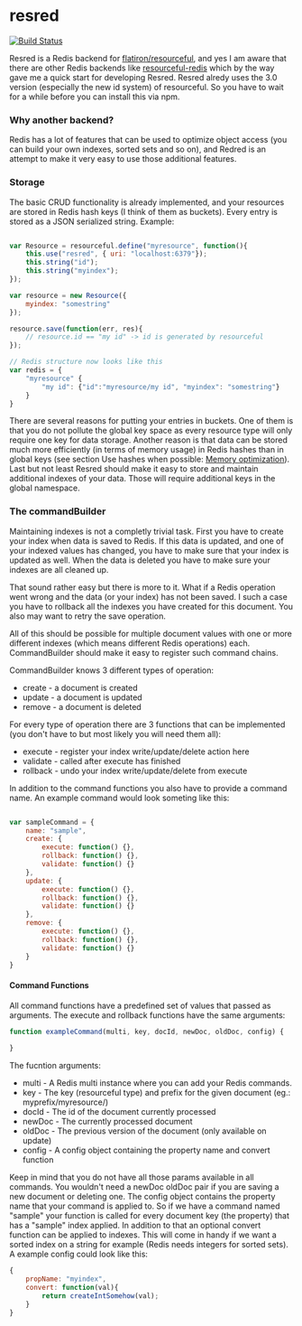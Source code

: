 resred
==========
[![Build Status](https://secure.travis-ci.org/tompro/resred.png)](http://travis-ci.org/tompro/resred)

Resred is a Redis backend for [flatiron/resourceful](https://github.com/flatiron/resourceful), and yes I am aware that there are other Redis backends like [resourceful-redis](https://github.com/particlebanana/resourceful-redis) which by the way gave me a quick start for developing Resred. Resred alredy uses the 3.0 version (especially the new id system) of resourceful. So you have to wait for a while before you can install this via npm.

### Why another backend?
Redis has a lot of features that can be used to optimize object access (you can build your own indexes, sorted sets and so on), and Redred is an attempt to make it very easy to use those additional features.

### Storage
The basic CRUD functionality is already implemented, and your resources are stored in Redis hash keys (I think of them as buckets). Every entry is stored as a JSON serialized string. Example:

```javascript

var Resource = resourceful.define("myresource", function(){
	this.use("resred", { uri: "localhost:6379"});
	this.string("id");
	this.string("myindex");
});

var resource = new Resource({
	myindex: "somestring"
});

resource.save(function(err, res){
	// resource.id == "my id" -> id is generated by resourceful
});

// Redis structure now looks like this
var redis = {
	"myresource" {
		"my id": {"id":"myresource/my id", "myindex": "somestring"}
	}
}

```
There are several reasons for putting your entries in buckets. One of them is that you do not pollute the global key space as every resource type will only require one key for data storage. Another reason is that data can be stored much more efficiently (in terms of memory usage) in Redis hashes than in global keys (see section Use hashes when possible: [Memory optimization](http://redis.io/topics/memory-optimization)). Last but not least Resred should make it easy to store and maintain additional indexes of your data. Those will require additional keys in the global namespace.

### The commandBuilder
Maintaining indexes is not a completly trivial task. First you have to create your index when data is saved to Redis. If this data is updated, and one of your indexed values has changed, you have to make sure that your index is updated as well. When the data is deleted you have to make sure your indexes are all cleaned up.

That sound rather easy but there is more to it. What if a Redis operation went wrong and the data (or your index) has not been saved. I such a case you have to rollback all the indexes you have created for this document. You also may want to retry the save operation. 

All of this should be possible for multiple document values with one or more different indexes (which means different Redis operations) each. CommandBuilder should make it easy to register such command chains.

CommandBuilder knows 3 different types of operation:

 * create - a document is created
 * update - a document is updated
 * remove - a document is deleted

For every type of operation there are 3 functions that can be implemented (you don't have to but most likely you will need them all):

 * execute - register your index write/update/delete action here
 * validate - called after execute has finished
 * rollback - undo your index write/update/delete from execute

In addition to the command functions you also have to provide a command name. An example command would look someting like this:

```javascript

var sampleCommand = {
	name: "sample",
	create: {
		execute: function() {},
		rollback: function() {},
		validate: function() {}
	},
	update: {
		execute: function() {},
		rollback: function() {},
		validate: function() {}
	},
	remove: {
		execute: function() {},
		rollback: function() {},
		validate: function() {}
	}
}

```

#### Command Functions

All command functions have a predefined set of values that passed as arguments. The execute and rollback functions have the same arguments:

```javascript
function exampleCommand(multi, key, docId, newDoc, oldDoc, config) {
	
}
```
The fucntion arguments:
 * multi - A Redis multi instance where you can add your Redis commands.
 * key - The key (resourceful type) and prefix for the given document (eg.: myprefix/myresource/)
 * docId - The id of the document currently processed
 * newDoc - The currently processed document
 * oldDoc - The previous version of the document (only available on update)
 * config - A config object containing the property name and convert function

Keep in mind that you do not have all those params available in all commands. You wouldn't need a newDoc oldDoc pair if you are saving a new document or deleting one.
The config object contains the property name that your command is applied to. So if we have a command named "sample" your function is called for every document key (the property) that has a "sample" index applied. In addition to that an optional convert function can be applied to indexes. This will come in handy if we want a sorted index on a string for example (Redis needs integers for sorted sets). A example config could look like this:

```javascript
{
	propName: "myindex", 
	convert: function(val){
		return createIntSomehow(val);
	}
}
```